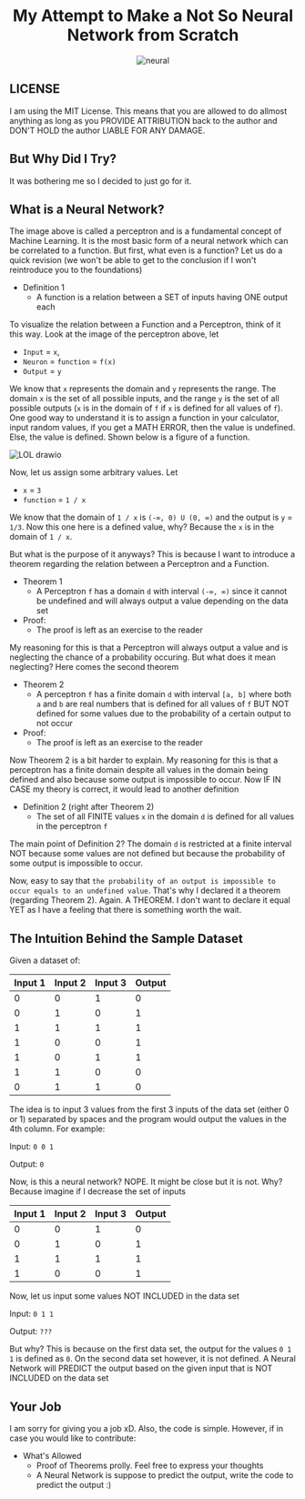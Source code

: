 <div align="center">

# My Attempt to Make a Not So Neural Network from Scratch

![neural](https://github.com/user-attachments/assets/0cc93d7a-0f34-4dab-9440-4ea222ac4d6a)

  
</div>

## LICENSE

I am using the MIT License. This means that you are allowed to do allmost anything as long as you PROVIDE ATTRIBUTION back to the author and DON'T HOLD the author LIABLE FOR ANY DAMAGE.

## But Why Did I Try?
  
It was bothering me so I decided to just go for it.


## What is a Neural Network?

The image above is called a perceptron and is a fundamental concept of Machine Learning. It is the most basic form of a neural network which can be correlated to a function. But first, what even is a function? Let us do a quick revision (we won't be able to get to the conclusion if I won't reintroduce you to the foundations)

- Definition 1
  - A function is a relation between a SET of inputs having ONE output each
 
To visualize the relation between a Function and a Perceptron, think of it this way. Look at the image of the perceptron above, let
- `Input` = `x`,
- `Neuron` = `function` = `f(x)`
- `Output` = `y`

We know that `x` represents the domain and `y` represents the range. The domain `x` is the set of all possible inputs, and the range `y` is the set of all possible outputs (`x` is in the domain of `f` if `x` is defined for all values of `f`). One good way to understand it is to assign a function in your calculator, input random values, if you get a MATH ERROR, then the value is undefined. Else, the value is defined. Shown below is a figure of a function.

![LOL drawio](https://github.com/user-attachments/assets/9bf8581f-82cc-4db2-8141-2f1ab6fd63d3)


Now, let us assign some arbitrary values. Let

- `x` = `3`
- `function` = `1 / x`
  
We know that the domain of `1 / x` is `(-∞, 0) U (0, ∞)` and the output is `y` = `1/3`. Now this one here is a defined value, why? Because the `x` is in the domain of `1 / x`.

But what is the purpose of it anyways? This is because I want to introduce a theorem regarding the relation between a Perceptron and a Function. 

- Theorem 1
  * A Perceptron `f` has a domain `d` with interval `(-∞, ∞)` since it cannot be undefined and will always output a value depending on the data set
- Proof:
  * The proof is left as an exercise to the reader

My reasoning for this is that a Perceptron will always output a value and is neglecting the chance of a probability occuring. But what does it mean neglecting? Here comes the second theorem

- Theorem 2
  * A perceptron `f` has a finite domain `d` with interval `[a, b]` where both `a` and `b` are real numbers that is defined for all values of `f` BUT NOT defined for some values due to the probability of a certain output to not occur
- Proof:
  * The proof is left as an exercise to the reader

Now Theorem 2 is a bit harder to explain. My reasoning for this is that a perceptron has a finite domain despite all values in the domain being defined and also because some output is impossible to occur. Now IF IN CASE my theory is correct, it would lead to another definition

- Definition 2 (right after Theorem 2)
  * The set of all FINITE values `x` in the domain `d` is defined for all values in the perceptron `f`

The main point of Definition 2? The domain `d` is restricted at a finite interval NOT because some values are not defined but because the probability of some output is impossible to occur.

Now, easy to say that `the probability of an output is impossible to occur equals to an undefined value`. That's why I declared it a theorem (regarding Theorem 2). Again. A THEOREM. I don't want to declare it equal YET as I have a feeling that there is something worth the wait. 

## The Intuition Behind the Sample Dataset

Given a dataset of:

| Input 1 | Input 2 | Input 3 | Output |
|---|---|---|---|
| 0 | 0 | 1 | 0 |
| 0 | 1 | 0 | 1 |
| 1 | 1 | 1 | 1 |
| 1 | 0 | 0 | 1 |
| 1 | 0 | 1 | 1 |
| 1 | 1 | 0 | 0 |
| 0 | 1 | 1 | 0 |


The idea is to input 3 values from the first 3 inputs of the data set (either 0 or 1) separated by spaces and the program would output the values in the 4th column. For example:

Input: `0 0 1`

Output: `0`


Now, is this a neural network? NOPE. It might be close but it is not. Why? Because imagine if I decrease the set of inputs

| Input 1 | Input 2 | Input 3 | Output |
|---|---|---|---|
| 0 | 0 | 1 | 0 |
| 0 | 1 | 0 | 1 |
| 1 | 1 | 1 | 1 |
| 1 | 0 | 0 | 1 |

Now, let us input some values NOT INCLUDED in the data set

Input: `0 1 1`

Output: `???`

But why? This is because on the first data set, the output for the values `0 1 1` is defined as `0`. On the second data set however, it is not defined. A Neural Network will PREDICT the output based on the given input that is NOT INCLUDED on the data set


## Your Job

I am sorry for giving you a job xD. Also, the code is simple. However, if in case you would like to contribute:

 - What's Allowed
   * Proof of Theorems prolly. Feel free to express your thoughts
   * A Neural Network is suppose to predict the output, write the code to predict the output :)


